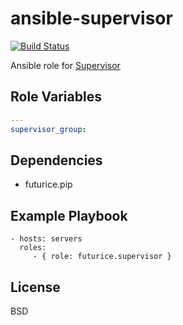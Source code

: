 ansible-supervisor
===========
[![Build Status](https://travis-ci.org/futurice/ansible-supervisor.svg?branch=master)](https://travis-ci.org/futurice/ansible-supervisor)

Ansible role for [Supervisor](http://supervisord.org/)


Role Variables
--------------
```yaml
---
supervisor_group:
```


Dependencies
------------
 * futurice.pip


Example Playbook
----------------

    - hosts: servers
      roles:
         - { role: futurice.supervisor }

License
-------

BSD
